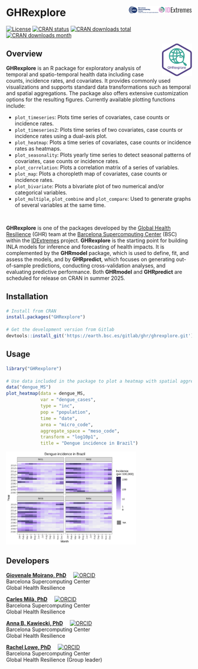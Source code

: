 # GHRexplore  <img src='man/figures/logo_IDExtremes.jpg' align="right" width="18%" /> <span> <span> <img src='man/figures/logo_BSC.png' align="right" width="16%" /> 

<!-- badges: start -->
[![License](http://img.shields.io/badge/license-GPL%20%28%3E=%202%29-brightgreen.svg?style=flat)](http://www.gnu.org/licenses/gpl-2.0.html)
[![CRAN status](https://www.r-pkg.org/badges/version/GHRexplore)](https://cran.r-project.org/package=GHRexplore)
[![CRAN downloads total](http://cranlogs.r-pkg.org/badges/grand-total/GHRexplore)](https://cran.r-project.org/package=GHRexplore)
[![CRAN downloads month](http://cranlogs.r-pkg.org/badges/GHRexplore)](https://cran.r-project.org/package=GHRexplore)
<!-- badges: end -->

<img src='man/figures/GHRexplore.png' align="right" width="16%" />

## Overview

**GHRexplore** is an R package for exploratory analysis of temporal and spatio-temporal 
health data including case counts, incidence rates, and covariates. It provides commonly 
used visualizations and supports standard data transformations such as temporal 
and spatial aggregations. The package also offers extensive customization options 
for the resulting figures. Currently available plotting functions include:

* `plot_timeseries`: Plots time series of covariates, case counts or incidence rates. 
* `plot_timeseries2`: Plots time series of two covariates, case counts or incidence 
rates using a dual-axis plot. 
* `plot_heatmap`: Plots a time series of covariates, case counts or incidence rates
as heatmaps. 
* `plot_seasonality`: Plots yearly time series to detect seasonal patterns of 
covariates, case counts or incidence rates. 
* `plot_correlation`: Plots a correlation matrix of a series of variables.
* `plot_map`: Plots a choropleth map of covariates, case counts or incidence rates. 
* `plot_bivariate`: Plots a bivariate plot of two numerical and/or categorical variables.
* `plot_multiple`, `plot_combine` and `plot_compare`: Used to generate graphs of 
several variables at the same time.

<br>

**GHRexplore** is one of the packages developed by the
[Global Health Resilience](https://www.bsc.es/discover-bsc/organisation/research-departments/global-health-resilience) (GHR)
team at the [Barcelona Supercomputing Center](https://www.bsc.es/) (BSC) within the
[IDExtremes](https://www.bsc.es/es/research-and-development/projects/idextremes-digital-technology-development-award-climate-sensitive) project. 
**GHRexplore** is the starting point for building INLA models for inference and 
forecasting of health impacts. It is complemented by the **GHRmodel** package, 
which is used to define, fit, and assess the models, and by **GHRpredict**, which 
focuses on generating out-of-sample predictions, conducting cross-validation analyses, 
and evaluating predictive performance. Both **GHRmodel** and **GHRpredict** are 
scheduled for release on CRAN in summer 2025.

## Installation

```R
# Install from CRAN
install.packages("GHRexplore")

# Get the development version from Gitlab
devtools::install_git('https://earth.bsc.es/gitlab/ghr/ghrexplore.git')
```

## Usage

```R
library("GHRexplore")

# Use data included in the package to plot a heatmap with spatial aggregation
data("dengue_MS")
plot_heatmap(data = dengue_MS,
             var = "dengue_cases",
             type = "inc",
             pop = "population",
             time = "date",          
             area = "micro_code",   
             aggregate_space = "meso_code",
             transform = "log10p1",
             title = "Dengue incidence in Brazil") 
```

<span> <img src='man/figures/README-example.png' width="70%" />

## Developers

**[Giovenale Moirano, PhD](https://www.bsc.es/moirano-giovenale)**
<a href="https://orcid.org/0000-0001-8748-3321" style="margin-left: 15px;"><img src="https://orcid.org/sites/default/files/images/orcid_16x16.png" alt="ORCID" style="width: 16px; height: 16px;" /></a>\
Barcelona Supercomputing Center\
Global Health Resilience

**[Carles Milà, PhD](https://www.bsc.es/mila-garcia-carles)**
<a href="https://orcid.org/0000-0003-0470-0760" style="margin-left: 15px;"><img src="https://orcid.org/sites/default/files/images/orcid_16x16.png" alt="ORCID" style="width: 16px; height: 16px;" /></a>\
Barcelona Supercomputing Center\
Global Health Resilience

**[Anna B. Kawiecki, PhD](https://www.bsc.es/kawiecki-peralta-ania)**
<a href="https://orcid.org/0000-0002-0499-2612" style="margin-left: 15px;"><img src="https://orcid.org/sites/default/files/images/orcid_16x16.png" alt="ORCID" style="width: 16px; height: 16px;" /></a>\
Barcelona Supercomputing Center\
Global Health Resilience

**[Rachel Lowe, PhD](https://www.bsc.es/lowe-rachel)**
<a href="https://orcid.org/0000-0003-3939-7343" style="margin-left: 15px;"><img src="https://orcid.org/sites/default/files/images/orcid_16x16.png" alt="ORCID" style="width: 16px; height: 16px;" /></a>\
Barcelona Supercomputing Center\
Global Health Resilience (Group leader)



